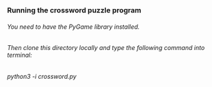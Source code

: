 ### Running the crossword puzzle program
###### You need to have the PyGame library installed.

###### Then clone this directory locally and type the following command into terminal:
###### python3 -i crossword.py
